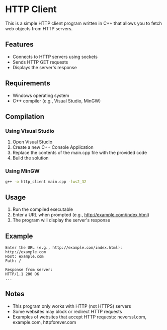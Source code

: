 # HTTP Client

This is a simple HTTP client program written in C++ that allows you to fetch web objects from HTTP servers.

## Features

- Connects to HTTP servers using sockets
- Sends HTTP GET requests
- Displays the server's response

## Requirements

- Windows operating system
- C++ compiler (e.g., Visual Studio, MinGW)

## Compilation

### Using Visual Studio

1. Open Visual Studio
2. Create a new C++ Console Application
3. Replace the contents of the main.cpp file with the provided code
4. Build the solution

### Using MinGW

```bash
g++ -o http_client main.cpp -lws2_32
```

## Usage

1. Run the compiled executable
2. Enter a URL when prompted (e.g., http://example.com/index.html)
3. The program will display the server's response

## Example

```
Enter the URL (e.g., http://example.com/index.html): http://example.com
Host: example.com
Path: /

Response from server:
HTTP/1.1 200 OK
...
```

## Notes

- This program only works with HTTP (not HTTPS) servers
- Some websites may block or redirect HTTP requests
- Examples of websites that accept HTTP requests: neverssl.com, example.com, httpforever.com
